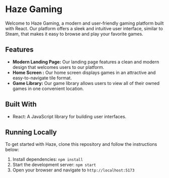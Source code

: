 # Haze Gaming

Welcome to Haze Gaming, a modern and user-friendly gaming platform built with React. Our platform offers a sleek and intuitive user interface, similar to Steam, that makes it easy to browse and play your favorite games.

## Features

- **Modern Landing Page:** Our landing page features a clean and modern design that welcomes users to our platform.
- **Home Screen :** Our home screen displays games in an attractive and easy-to-navigate tile format.
- **Game Library:** Our game library allows users to view all of their owned games in one convenient location.

## Built With

- React: A JavaScript library for building user interfaces.

## Running Locally

To get started with Haze, clone this repository and follow the instructions below:

1. Install dependencies: `npm install`
2. Start the development server: `npm start`
3. Open your browser and navigate to `http://localhost:5173`
